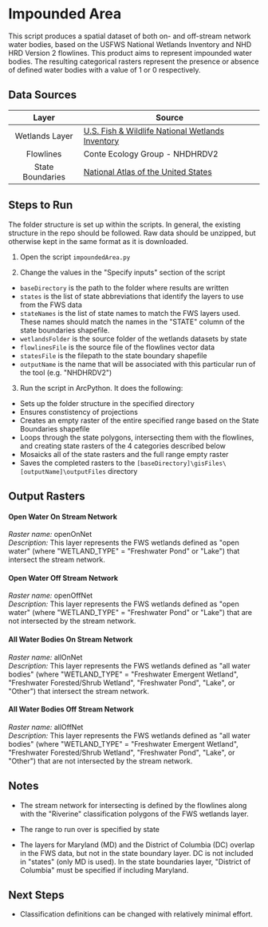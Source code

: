 Impounded Area
==============

This script produces a spatial dataset of both on- and off-stream network water 
bodies, based on the USFWS National Wetlands Inventory and NHD HRD Version 2 
flowlines. This product aims to represent impounded water bodies. The resulting 
categorical rasters represent the presence or absence of defined water bodies 
with a value of 1 or 0 respectively.


## Data Sources
| Layer            | Source                                                                                                              |
|:-----:           | ------                                                                                                              | 
| Wetlands Layer   | [U.S. Fish & Wildlife National Wetlands Inventory](http://www.fws.gov/wetlands/Data/Data-Download.html)             |
| Flowlines        | Conte Ecology Group  - NHDHRDV2                                                                                     |
| State Boundaries | [National Atlas of the United States](http://dds.cr.usgs.gov/pub/data/nationalatlas/statesp010g.shp_nt00938.tar.gz) |

## Steps to Run

The folder structure is set up within the scripts. In general, the existing 
structure in the repo should be followed. Raw data should be unzipped, but 
otherwise kept in the same format as it is downloaded.

1. Open the script `impoundedArea.py`

2. Change the values in the "Specify inputs" section of the script
 - `baseDirectory` is the path to the folder where results are written
 - `states` is the list of state abbreviations that identify the layers to use 
 from the FWS data
 - `stateNames` is the list of state names to match the FWS layers used. These 
 names should match the names in the "STATE" column of the state boundaries 
 shapefile.
 - `wetlandsFolder` is the source folder of the wetlands datasets by state
 - `flowlinesFile` is the source file of the flowlines vector data
 - `statesFile` is the filepath to the state boundary shapefile
 - `outputName` is the name that will be associated with this particular run 
 of the tool (e.g. "NHDHRDV2")

3. Run the script in ArcPython. It does the following:
 - Sets up the folder structure in the specified directory
 - Ensures constistency of projections
 - Creates an empty raster of the entire specified range based on the State 
 Boundaries shapefile
 - Loops through the state polygons, intersecting them with the flowlines, 
 and creating state rasters of the 4 categories described below
 - Mosaicks all of the state rasters and the full range empty raster
 - Saves the completed rasters to the 
 `[baseDirectory]\gisFiles\[outputName]\outputFiles` directory



## Output Rasters

#### Open Water On Stream Network
*Raster name:* openOnNet <br>
*Description:* This layer represents the FWS wetlands defined as "open water" 
(where "WETLAND_TYPE" = "Freshwater Pond" or "Lake") that intersect the stream 
network.

#### Open Water Off Stream Network
*Raster name:* openOffNet <br>
*Description:* This layer represents the FWS wetlands defined as "open water" 
(where "WETLAND_TYPE" = "Freshwater Pond" or "Lake") that are not intersected 
by the stream network.

#### All Water Bodies On Stream Network
*Raster name:* allOnNet <br>
*Description:* This layer represents the FWS wetlands defined as "all water 
bodies" (where "WETLAND_TYPE" = "Freshwater Emergent Wetland", "Freshwater 
Forested/Shrub Wetland", "Freshwater Pond", "Lake", or "Other") that intersect 
the stream network.

#### All Water Bodies Off Stream Network
*Raster name:* allOffNet <br>
*Description:* This layer represents the FWS wetlands defined as "all water 
bodies" (where "WETLAND_TYPE" = "Freshwater Emergent Wetland", "Freshwater 
Forested/Shrub Wetland", "Freshwater Pond", "Lake", or "Other") that are not 
intersected by the stream network.

## Notes

- The stream network for intersecting is defined by the flowlines along with 
the "Riverine" classification polygons of the FWS wetlands layer.

- The range to run over is specified by state

- The layers for Maryland (MD) and the District of Columbia (DC) overlap in 
the FWS data, but not in the state boundary layer. DC is not included in 
"states" (only MD is used). In the state boundaries layer, "District of Columbia" 
must be specified if including Maryland.

## Next Steps
- Classification definitions can be changed with relatively minimal effort. 

